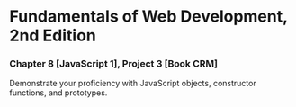 # Fundamentals of Web Development, 2nd Edition
### Chapter 8 [JavaScript 1], Project 3 [Book CRM]
Demonstrate your proficiency with JavaScript objects, constructor functions, and prototypes.

  
